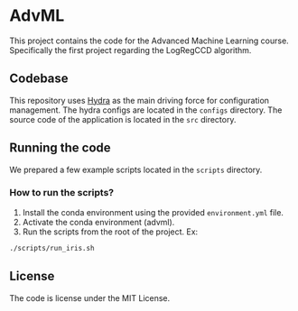 # AdvML
This project contains the code for the Advanced Machine Learning course.
Specifically the first project regarding the LogRegCCD algorithm.

## Codebase
This repository uses [Hydra](https://hydra.cc/) as the main driving force for configuration management.
The hydra configs are located in the `configs` directory.
The source code of the application is located in the `src` directory.

## Running the code
We prepared a few example scripts located in the `scripts` directory.

### How to run the scripts?
1. Install the conda environment using the provided `environment.yml` file.
2. Activate the conda environment (advml).
3. Run the scripts from the root of the project. Ex:
```bash
./scripts/run_iris.sh
```

## License
The code is license under the MIT License.
